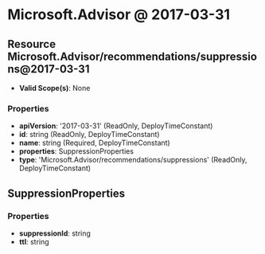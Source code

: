 # Microsoft.Advisor @ 2017-03-31

## Resource Microsoft.Advisor/recommendations/suppressions@2017-03-31
* **Valid Scope(s)**: None
### Properties
* **apiVersion**: '2017-03-31' (ReadOnly, DeployTimeConstant)
* **id**: string (ReadOnly, DeployTimeConstant)
* **name**: string (Required, DeployTimeConstant)
* **properties**: SuppressionProperties
* **type**: 'Microsoft.Advisor/recommendations/suppressions' (ReadOnly, DeployTimeConstant)

## SuppressionProperties
### Properties
* **suppressionId**: string
* **ttl**: string

